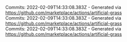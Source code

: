 Commits: 2022-02-09T14:33:08.383Z - Generated via https://github.com/marketplace/actions/artificial-grass
<br>
Commits: 2022-02-09T14:33:08.383Z - Generated via https://github.com/marketplace/actions/artificial-grass
<br>
Commits: 2022-02-09T14:33:08.383Z - Generated via https://github.com/marketplace/actions/artificial-grass
<br>
